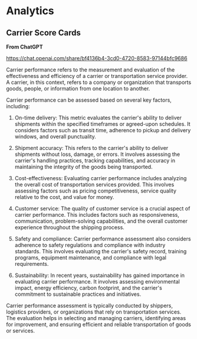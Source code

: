 # Analytics

## Carrier Score Cards

**From ChatGPT**

https://chat.openai.com/share/bf4136b4-3cd0-4720-8583-97144bfc9686

Carrier performance refers to the measurement and evaluation of the effectiveness and efficiency of a carrier or transportation service provider. A carrier, in this context, refers to a company or organization that transports goods, people, or information from one location to another.

Carrier performance can be assessed based on several key factors, including:

1. On-time delivery: This metric evaluates the carrier's ability to deliver shipments within the specified timeframes or agreed-upon schedules. It considers factors such as transit time, adherence to pickup and delivery windows, and overall punctuality.

2. Shipment accuracy: This refers to the carrier's ability to deliver shipments without loss, damage, or errors. It involves assessing the carrier's handling practices, tracking capabilities, and accuracy in maintaining the integrity of the goods being transported.

3. Cost-effectiveness: Evaluating carrier performance includes analyzing the overall cost of transportation services provided. This involves assessing factors such as pricing competitiveness, service quality relative to the cost, and value for money.

4. Customer service: The quality of customer service is a crucial aspect of carrier performance. This includes factors such as responsiveness, communication, problem-solving capabilities, and the overall customer experience throughout the shipping process.

5. Safety and compliance: Carrier performance assessment also considers adherence to safety regulations and compliance with industry standards. This involves evaluating the carrier's safety record, training programs, equipment maintenance, and compliance with legal requirements.

6. Sustainability: In recent years, sustainability has gained importance in evaluating carrier performance. It involves assessing environmental impact, energy efficiency, carbon footprint, and the carrier's commitment to sustainable practices and initiatives.

Carrier performance assessment is typically conducted by shippers, logistics providers, or organizations that rely on transportation services. The evaluation helps in selecting and managing carriers, identifying areas for improvement, and ensuring efficient and reliable transportation of goods or services.
